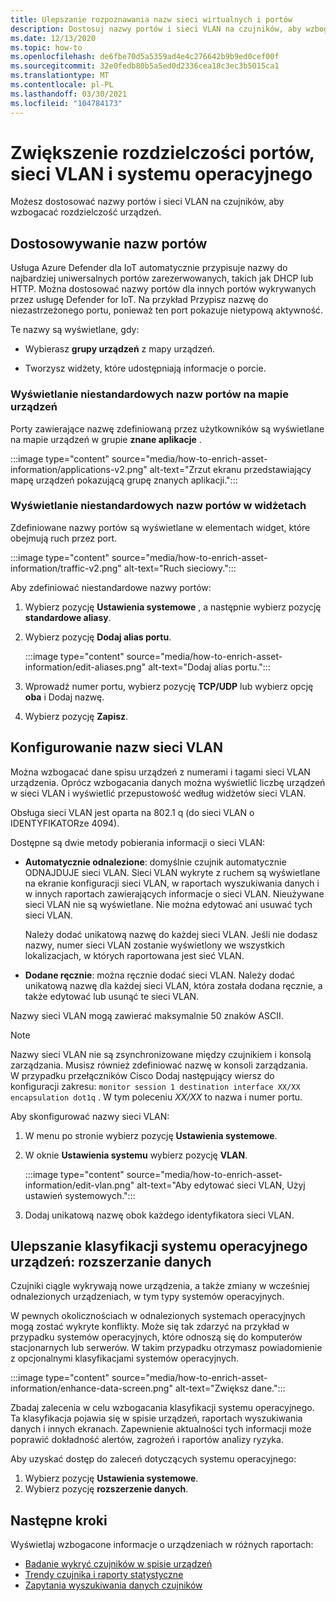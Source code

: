 ```yaml
---
title: Ulepszanie rozpoznawania nazw sieci wirtualnych i portów
description: Dostosuj nazwy portów i sieci VLAN na czujników, aby wzbogacać rozdzielczość urządzeń.
ms.date: 12/13/2020
ms.topic: how-to
ms.openlocfilehash: de6fbe70d5a5359ad4e4c276642b9b9ed0cef00f
ms.sourcegitcommit: 32e0fedb80b5a5ed0d2336cea18c3ec3b5015ca1
ms.translationtype: MT
ms.contentlocale: pl-PL
ms.lasthandoff: 03/30/2021
ms.locfileid: "104784173"
---
```

# <a name="enhance-port-vlan-and-os-resolution"></a>Zwiększenie rozdzielczości portów, sieci VLAN i systemu operacyjnego

Możesz dostosować nazwy portów i sieci VLAN na czujników, aby wzbogacać rozdzielczość urządzeń.

## <a name="customize-port-names"></a>Dostosowywanie nazw portów

Usługa Azure Defender dla IoT automatycznie przypisuje nazwy do najbardziej uniwersalnych portów zarezerwowanych, takich jak DHCP lub HTTP. Można dostosować nazwy portów dla innych portów wykrywanych przez usługę Defender for IoT. Na przykład Przypisz nazwę do niezastrzeżonego portu, ponieważ ten port pokazuje nietypową aktywność.

Te nazwy są wyświetlane, gdy:

  - Wybierasz **grupy urządzeń** z mapy urządzeń.

  - Tworzysz widżety, które udostępniają informacje o porcie.

### <a name="view-custom-port-names-in-the-device-map"></a>Wyświetlanie niestandardowych nazw portów na mapie urządzeń

Porty zawierające nazwę zdefiniowaną przez użytkowników są wyświetlane na mapie urządzeń w grupie **znane aplikacje** .

:::image type="content" source="media/how-to-enrich-asset-information/applications-v2.png" alt-text="Zrzut ekranu przedstawiający mapę urządzeń pokazującą grupę znanych aplikacji.":::

### <a name="view-custom-port-names-in-widgets"></a>Wyświetlanie niestandardowych nazw portów w widżetach

Zdefiniowane nazwy portów są wyświetlane w elementach widget, które obejmują ruch przez port.

:::image type="content" source="media/how-to-enrich-asset-information/traffic-v2.png" alt-text="Ruch sieciowy.":::

Aby zdefiniować niestandardowe nazwy portów:

1. Wybierz pozycję **Ustawienia systemowe** , a następnie wybierz pozycję **standardowe aliasy**.

2. Wybierz pozycję **Dodaj alias portu**.

    :::image type="content" source="media/how-to-enrich-asset-information/edit-aliases.png" alt-text="Dodaj alias portu.":::

3. Wprowadź numer portu, wybierz pozycję **TCP/UDP** lub wybierz opcję **oba** i Dodaj nazwę.

4. Wybierz pozycję **Zapisz**.

## <a name="configure-vlan-names"></a>Konfigurowanie nazw sieci VLAN

Można wzbogacać dane spisu urządzeń z numerami i tagami sieci VLAN urządzenia. Oprócz wzbogacania danych można wyświetlić liczbę urządzeń w sieci VLAN i wyświetlić przepustowość według widżetów sieci VLAN.

Obsługa sieci VLAN jest oparta na 802.1 q (do sieci VLAN o IDENTYFIKATORze 4094).

Dostępne są dwie metody pobierania informacji o sieci VLAN:

- **Automatycznie odnalezione**: domyślnie czujnik automatycznie ODNAJDUJE sieci VLAN. Sieci VLAN wykryte z ruchem są wyświetlane na ekranie konfiguracji sieci VLAN, w raportach wyszukiwania danych i w innych raportach zawierających informacje o sieci VLAN. Nieużywane sieci VLAN nie są wyświetlane. Nie można edytować ani usuwać tych sieci VLAN. 

  Należy dodać unikatową nazwę do każdej sieci VLAN. Jeśli nie dodasz nazwy, numer sieci VLAN zostanie wyświetlony we wszystkich lokalizacjach, w których raportowana jest sieć VLAN.

- **Dodane ręcznie**: można ręcznie dodać sieci VLAN. Należy dodać unikatową nazwę dla każdej sieci VLAN, która została dodana ręcznie, a także edytować lub usunąć te sieci VLAN.

Nazwy sieci VLAN mogą zawierać maksymalnie 50 znaków ASCII.

> [!NOTE]
> Nazwy sieci VLAN nie są zsynchronizowane między czujnikiem i konsolą zarządzania. Musisz również zdefiniować nazwę w konsoli zarządzania.  
W przypadku przełączników Cisco Dodaj następujący wiersz do konfiguracji zakresu: `monitor session 1 destination interface XX/XX encapsulation dot1q` . W tym poleceniu *XX/XX* to nazwa i numer portu.

Aby skonfigurować nazwy sieci VLAN:

1. W menu po stronie wybierz pozycję **Ustawienia systemowe**.

2. W oknie **Ustawienia systemu** wybierz pozycję **VLAN**.

    :::image type="content" source="media/how-to-enrich-asset-information/edit-vlan.png" alt-text="Aby edytować sieci VLAN, Użyj ustawień systemowych.":::

3. Dodaj unikatową nazwę obok każdego identyfikatora sieci VLAN.

## <a name="improve-device-operating-system-classification-data-enhancement"></a>Ulepszanie klasyfikacji systemu operacyjnego urządzeń: rozszerzanie danych

Czujniki ciągle wykrywają nowe urządzenia, a także zmiany w wcześniej odnalezionych urządzeniach, w tym typy systemów operacyjnych.

W pewnych okolicznościach w odnalezionych systemach operacyjnych mogą zostać wykryte konflikty. Może się tak zdarzyć na przykład w przypadku systemów operacyjnych, które odnoszą się do komputerów stacjonarnych lub serwerów. W takim przypadku otrzymasz powiadomienie z opcjonalnymi klasyfikacjami systemów operacyjnych.

:::image type="content" source="media/how-to-enrich-asset-information/enhance-data-screen.png" alt-text="Zwiększ dane.":::

Zbadaj zalecenia w celu wzbogacania klasyfikacji systemu operacyjnego. Ta klasyfikacja pojawia się w spisie urządzeń, raportach wyszukiwania danych i innych ekranach. Zapewnienie aktualności tych informacji może poprawić dokładność alertów, zagrożeń i raportów analizy ryzyka.

Aby uzyskać dostęp do zaleceń dotyczących systemu operacyjnego:

1. Wybierz pozycję **Ustawienia systemowe**.
1. Wybierz pozycję **rozszerzenie danych**.

## <a name="next-steps"></a>Następne kroki

Wyświetlaj wzbogacone informacje o urządzeniach w różnych raportach:

- [Badanie wykryć czujników w spisie urządzeń](how-to-investigate-sensor-detections-in-a-device-inventory.md)
- [Trendy czujnika i raporty statystyczne](how-to-create-trends-and-statistics-reports.md)
- [Zapytania wyszukiwania danych czujników](how-to-create-data-mining-queries.md)
